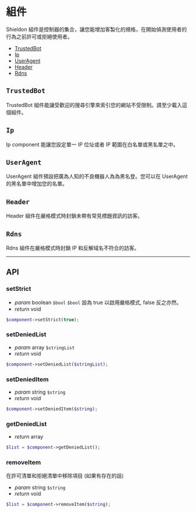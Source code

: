 # 組件

Shieldon 組件是控制器的集合，讓您能增加客製化的規格，在開始偵測使用者的行為之前許可或拒絕使用者。

- [TrustedBot](https://shieldon.io/en/docs/component/trustedbot.html)
- [Ip](https://shieldon.io/en/docs/component/ip.html)
- [UserAgent](https://shieldon.io/en/docs/component/useragent.html)
- [Header](https://shieldon.io/en/docs/component/header.html)
- [Rdns](https://shieldon.io/en/docs/component/rdns.html)

## `TrustedBot`

TrustedBot 組件能讓受歡迎的搜尋引擎來索引您的網站不受限制。請至少載入這個組件。

## `Ip`

Ip component 能讓您設定單一 IP 位址或者 IP 範圍在白名單或黑名單之中。

## `UserAgent`

UserAgent 組件預設把廣為人知的不良機器人為為黑名登。您可以在 UserAgent 的黑名單中增加您的名單。

## `Header`

Header 組件在嚴格模式時封鎖未帶有常見標題資訊的訪客。

## `Rdns`

Rdns 組件在嚴格模式時封鎖 IP 和反解域名不符合的訪客。

---

## API

### setStrict

- *param* boolean `$bool` `$bool` 設為 true 以啟用嚴格模式, false 反之亦然。
- *return* void

```php
$component->setStrict(true);
```

### setDeniedList

- *param* array `$stringList`
- *return* void

```php
$component->setDeniedList($stringList);
```

### setDeniedItem

- *param* string `$string`
- *return* void

```php
$component->setDeniedItem($string);
```

### getDeniedList

- *return* array

```php
$list = $component->getDeniedList();
```

### removeItem

在許可清單和拒絕清單中移除項目 (如果有存在的話)

- *param* string `$string`
- *return* void

```php
$list = $component->removeItem($string);
```